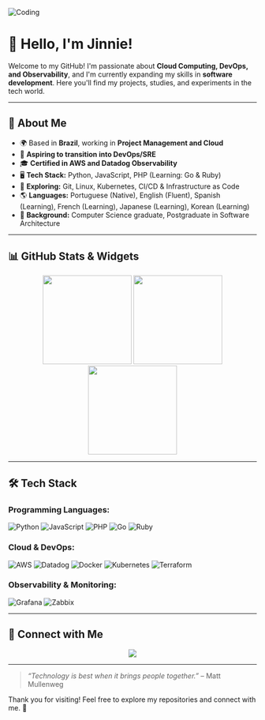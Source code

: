 ![Coding](https://i.pinimg.com/originals/7b/1b/b6/7b1bb67b642f2665a0709a26e57300e1.gif)

# 👋 Hello, I'm Jinnie! 

Welcome to my GitHub! I'm passionate about **Cloud Computing, DevOps, and Observability**, and I'm currently expanding my skills in **software development**. Here you'll find my projects, studies, and experiments in the tech world.

---

## 🚀 About Me

- 🌍 Based in **Brazil**, working in **Project Management and Cloud**
- 🎯 **Aspiring to transition into DevOps/SRE**
- 🎓 **Certified in AWS and Datadog Observability**
- 🖥️ **Tech Stack:** Python, JavaScript, PHP (Learning: Go & Ruby)
- 🔭 **Exploring:** Git, Linux, Kubernetes, CI/CD & Infrastructure as Code
- 🌎 **Languages:** Portuguese (Native), English (Fluent), Spanish (Learning), French (Learning), Japanese (Learning), Korean (Learning)
- 📖 **Background:** Computer Science graduate, Postgraduate in Software Architecture

---

## 📊 GitHub Stats & Widgets

<div align="center">
  <img height="180em" src="https://github-readme-stats.vercel.app/api?username=ana-flavia-rodrigues&show_icons=true&theme=tokyonight&include_all_commits=true&count_private=true"/>
  <img height="180em" src="https://github-readme-streak-stats.herokuapp.com/?user=ana-flavia-rodrigues&theme=tokyonight"/>
  <img height="180em" src="https://github-readme-stats.vercel.app/api/top-langs/?username=ana-flavia-rodrigues&layout=compact&langs_count=7&theme=tokyonight"/>
</div>

---

## 🛠️ Tech Stack

### Programming Languages:
![Python](https://img.shields.io/badge/Python-3776AB?style=for-the-badge&logo=python&logoColor=white)
![JavaScript](https://img.shields.io/badge/JavaScript-F7DF1E?style=for-the-badge&logo=javascript&logoColor=black)
![PHP](https://img.shields.io/badge/PHP-777BB4?style=for-the-badge&logo=php&logoColor=white)
![Go](https://img.shields.io/badge/Go-00ADD8?style=for-the-badge&logo=go&logoColor=white)
![Ruby](https://img.shields.io/badge/Ruby-CC342D?style=for-the-badge&logo=ruby&logoColor=white)

### Cloud & DevOps:
![AWS](https://img.shields.io/badge/Amazon_AWS-232F3E?style=for-the-badge&logo=amazon-aws&logoColor=white)
![Datadog](https://img.shields.io/badge/Datadog-632CA6?style=for-the-badge&logo=datadog&logoColor=white)
![Docker](https://img.shields.io/badge/Docker-2496ED?style=for-the-badge&logo=docker&logoColor=white)
![Kubernetes](https://img.shields.io/badge/Kubernetes-326CE5?style=for-the-badge&logo=kubernetes&logoColor=white)
![Terraform](https://img.shields.io/badge/Terraform-623CE4?style=for-the-badge&logo=terraform&logoColor=white)

### Observability & Monitoring:
![Grafana](https://img.shields.io/badge/Grafana-F46800?style=for-the-badge&logo=grafana&logoColor=white)
![Zabbix](https://img.shields.io/badge/Zabbix-CC0000?style=for-the-badge&logo=zabbix&logoColor=white)

---

## 🔗 Connect with Me

<div align="center">
<a href="https://www.linkedin.com/in/ana-flavia-rodrigues-09b961144" target="_blank"><img src="https://img.shields.io/badge/-LinkedIn-%230077B5?style=for-the-badge&logo=linkedin&logoColor=white"></a>
</div>

---

> _“Technology is best when it brings people together.”_ – Matt Mullenweg

Thank you for visiting! Feel free to explore my repositories and connect with me. 🚀
